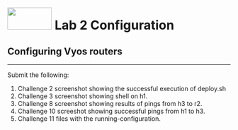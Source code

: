 # <img src="https://www.tamusa.edu/brandguide/jpeglogos/tamusa_final_logo_bw1.jpg" width="100" height="50"> Lab 2 Configuration
## Configuring Vyos routers 
--- 
Submit the following:
1. Challenge 2 screenshot showing the successful execution of deploy.sh
2. Challenge 3 screenshot showing shell on h1.
3. Challenge 8 screenshot showing results of pings from h3 to r2.
4. Challenge 10 screeshot showing successful pings from h1 to h3.
5. Challenge 11 files with the running-configuration.

